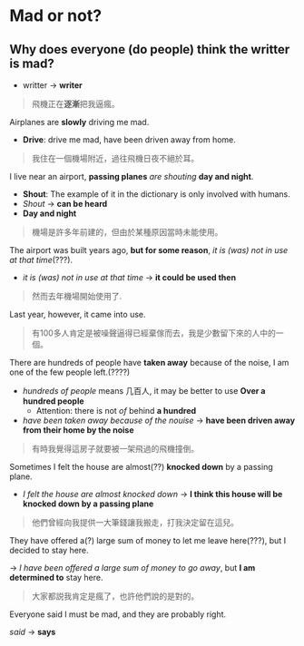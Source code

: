 # Mad or not?
## Why does everyone (do people) think the writter is mad?
- writter → **writer** 

> 飛機正在**逐漸**把我逼瘋。

Airplanes are **slowly** driving me mad.

- **Drive**: drive me mad, have been driven away from home.

> 我住在一個機場附近，過往飛機日夜不絕於耳。

I live near an airport, **passing planes** *are shouting* **day and night**.

- **Shout**: The example of it in the dictionary is only involved with humans.
- *Shout* → **can be heard**
- **Day and night** 

> 機場是許多年前建的，但由於某種原因當時未能使用。

The airport was built years ago, **but for some reason**, *it is (was) not in use at that time*(???).

- *it is (was) not in use at that time* → **it could be used then**

> 然而去年機場開始使用了.

Last year, however, it came into use.

> 有100多人肯定是被噪聲逼得已經棄傢而去，我是少數留下來的人中的一個。

There are hundreds of people have **taken away** because of the noise, I am one of the few people left.(????)

- *hundreds of people* means 几百人, it may be better to use **Over a hundred people**
  - Attention: there is not *of* behind **a hundred**
- *have been taken away because of the nouise* -> **have been driven away from their home by the noise**

> 有時我覺得這房子就要被一架飛過的飛機撞倒。

Sometimes I felt the house are almost(??) **knocked down** by a passing plane. 

- *I felt the house are almost knocked down* -> **I think this house will be knocked down by a passing plane**
> 他們曾經向我提供一大筆錢讓我搬走，打我決定留在這兒。

They have offered a(?) large sum of money to let me leave here(???), but I decided to stay here. 

-> *I have been offered a large sum of money to go away*, but **I am determined to** stay here.

> 大家都説我肯定是瘋了，也許他們說的是對的。

Everyone said I must be mad, and they are probably right.

*said* -> **says** 